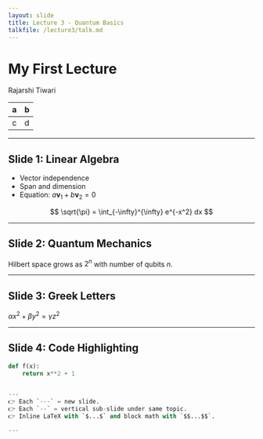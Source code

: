 ```yaml
---
layout: slide
title: Lecture 3 - Quantum Basics
talkfile: /lecture3/talk.md
---
```


# My First Lecture

Rajarshi Tiwari

|a|b|
|-|-|
|c|d|

---


## Slide 1: Linear Algebra
- Vector independence
- Span and dimension
- Equation: $a \mathbf{v}_1 + b \mathbf{v}_2 = 0$

$$
\sqrt{\pi} = \int_{-\infty}^{\infty} e^{-x^2} dx
$$

---

## Slide 2: Quantum Mechanics
Hilbert space grows as $2^n$ with number of qubits $n$.

---

## Slide 3: Greek Letters
$\alpha x^2 + \beta y^2 = \gamma z^2$

---

## Slide 4: Code Highlighting

```python
def f(x):
    return x**2 + 1


---
👉 Each `---` = new slide.  
👉 Each `--` = vertical sub-slide under same topic.  
👉 Inline LaTeX with `$...$` and block math with `$$...$$`.

---
